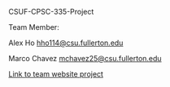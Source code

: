 CSUF-CPSC-335-Project

Team Member:

Alex Ho hho114@csu.fullerton.edu

Marco Chavez mchavez25@csu.fullerton.edu

[Link to team website project ](http://bit.ly/2Pe7P4u "CPSC 332 Project")

